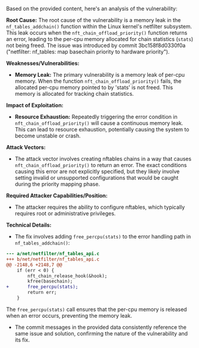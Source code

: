 Based on the provided content, here's an analysis of the vulnerability:

**Root Cause:**
The root cause of the vulnerability is a memory leak in the `nf_tables_addchain()` function within the Linux kernel's netfilter subsystem. This leak occurs when the `nft_chain_offload_priority()` function returns an error, leading to the per-cpu memory allocated for chain statistics (`stats`) not being freed. The issue was introduced by commit 3bc158f8d0330f0a ("netfilter: nf_tables: map basechain priority to hardware priority").

**Weaknesses/Vulnerabilities:**
- **Memory Leak:** The primary vulnerability is a memory leak of per-cpu memory. When the function `nft_chain_offload_priority()` fails, the allocated per-cpu memory pointed to by 'stats' is not freed. This memory is allocated for tracking chain statistics.

**Impact of Exploitation:**
- **Resource Exhaustion:** Repeatedly triggering the error condition in `nft_chain_offload_priority()` will cause a continuous memory leak. This can lead to resource exhaustion, potentially causing the system to become unstable or crash.

**Attack Vectors:**
- The attack vector involves creating nftables chains in a way that causes `nft_chain_offload_priority()` to return an error. The exact conditions causing this error are not explicitly specified, but they likely involve setting invalid or unsupported configurations that would be caught during the priority mapping phase.

**Required Attacker Capabilities/Position:**
- The attacker requires the ability to configure nftables, which typically requires root or administrative privileges.

**Technical Details:**
- The fix involves adding `free_percpu(stats)` to the error handling path in `nf_tables_addchain()`:
```diff
--- a/net/netfilter/nf_tables_api.c
+++ b/net/netfilter/nf_tables_api.c
@@ -2148,6 +2148,7 @@
 	if (err < 0) {
 		nft_chain_release_hook(&hook);
 		kfree(basechain);
+		free_percpu(stats);
 		return err;
 	}
```
The `free_percpu(stats)` call ensures that the per-cpu memory is released when an error occurs, preventing the memory leak.
- The commit messages in the provided data consistently reference the same issue and solution, confirming the nature of the vulnerability and its fix.